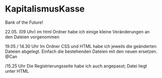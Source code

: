 # KapitalismusKasse
Bank of the Future!


22.05. (09 Uhr)
im html Ordner habe ich einige kleine Veränderungen an den Dateien vorgenommen

19.05 / 14.30 Uhr
Im Ordner CSS und HTML habe ich jeweils die geänderten Dateien abgelegt.
Einfach die bestehenden Dateien mit den neuen ersetzen.
@Can

/15.25 Uhr
Die Registrierungsseite habe ich auch angepasst; Datei liegt unter HTML
